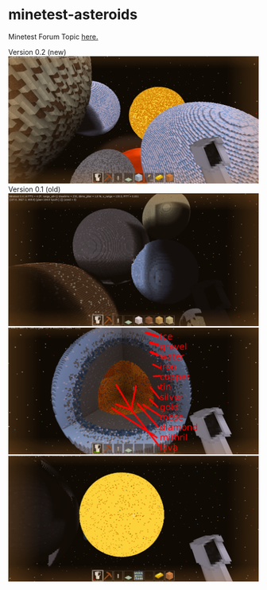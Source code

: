 # minetest-asteroids
Minetest Forum Topic 
[here.](https://forum.minetest.net/viewtopic.php?f=9&t=15933)

Version 0.2 (new)
![alt text](https://github.com/cpdef/minetest-asteroids/blob/master/planets.png)
Version 0.1 (old)
![alt text](https://github.com/cpdef/minetest-asteroids/blob/master/all_planets.png)
![alt text](https://github.com/cpdef/minetest-asteroids/blob/master/core.png)
![alt text](https://github.com/cpdef/minetest-asteroids/blob/master/star.png)
